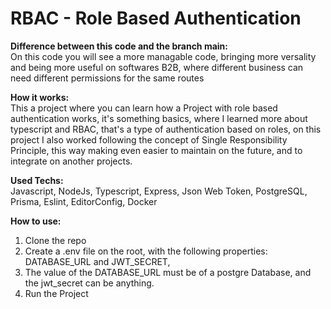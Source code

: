 # RBAC - Role Based Authentication

**Difference between this code and the branch main:**\
On this code you will see a more managable code, bringing more versality and being more useful on softwares B2B, where different business can need different permissions for the same routes

**How it works:**\
This a project where you can learn how a Project with role based authentication works, it's something basics, where I learned more about typescript and RBAC, that's a type of authentication based on roles, on this project I also worked following the concept of Single Responsibility Principle, this way making even easier to maintain on the future, and to integrate on another projects.

**Used Techs:**\
Javascript, NodeJs, Typescript, Express, Json Web Token, PostgreSQL, Prisma, Eslint, EditorConfig, Docker

**How to use:**
1. Clone the repo
2. Create a .env file on the root, with the following properties: DATABASE_URL and JWT_SECRET,
3. The value of the DATABASE_URL must be of a postgre Database, and the jwt_secret can be anything.
4. Run the Project
